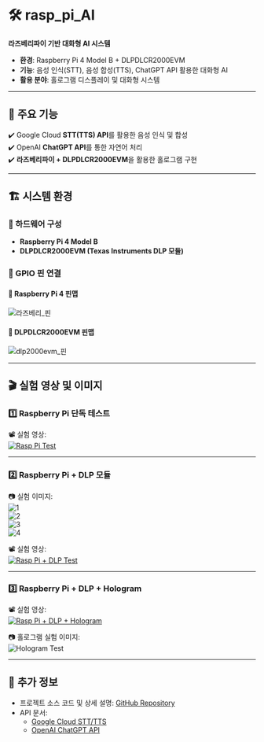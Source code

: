 # 🛠 rasp_pi_AI  
**라즈베리파이 기반 대화형 AI 시스템**  
- **환경**: Raspberry Pi 4 Model B + DLPDLCR2000EVM  
- **기능**: 음성 인식(STT), 음성 합성(TTS), ChatGPT API 활용한 대화형 AI  
- **활용 분야**: 홀로그램 디스플레이 및 대화형 시스템  

---

## 🚀 주요 기능  
✔️ Google Cloud **STT(TTS) API**를 활용한 음성 인식 및 합성  
✔️ OpenAI **ChatGPT API**를 통한 자연어 처리  
✔️ **라즈베리파이 + DLPDLCR2000EVM**을 활용한 홀로그램 구현  

---

## 🏗 시스템 환경  
### 📌 하드웨어 구성  
- **Raspberry Pi 4 Model B**  
- **DLPDLCR2000EVM (Texas Instruments DLP 모듈)**  

### 🔧 GPIO 핀 연결  
#### 📍 Raspberry Pi 4 핀맵  
![라즈베리_핀](https://github.com/HaruNine/rasp_pi_AI/assets/149753122/e9e713c9-e24b-4da6-9b6a-dfd4e3ff5f58)  

#### 📍 DLPDLCR2000EVM 핀맵  
![dlp2000evm_핀](https://github.com/HaruNine/rasp_pi_AI/assets/149753122/9c50be27-a5fc-4a43-9ae7-57a748303ab4)  

---

## 🎬 실험 영상 및 이미지  
### 1️⃣ **Raspberry Pi 단독 테스트**  
📽️ 실험 영상:  
[![Rasp Pi Test](https://github.com/HaruNine/rasp_pi_AI/assets/149753122/fb746d1b-2b61-4108-ae24-786534de0a3d)](https://github.com/HaruNine/rasp_pi_AI/assets/149753122/fb746d1b-2b61-4108-ae24-786534de0a3d)  

---

### 2️⃣ **Raspberry Pi + DLP 모듈**  
📷 실험 이미지:  
![1](https://github.com/HaruNine/rasp_pi_AI/assets/149753122/6ec88d21-bf06-4f34-b178-e98fe97e77f0)  
![2](https://github.com/HaruNine/rasp_pi_AI/assets/149753122/444d229b-2c89-453e-9a51-9f0d2dbe11dd)  
![3](https://github.com/HaruNine/rasp_pi_AI/assets/149753122/7367cc21-3ba1-419d-ab60-3d31cc50d78f)  
![4](https://github.com/HaruNine/rasp_pi_AI/assets/149753122/fd8c09b8-1b7c-4012-b361-afe66330851d)  

📽️ 실험 영상:  
[![Rasp Pi + DLP Test](https://github.com/HaruNine/rasp_pi_AI/assets/149753122/5007aac8-5123-473b-80ec-0acdd9723694)](https://github.com/HaruNine/rasp_pi_AI/assets/149753122/5007aac8-5123-473b-80ec-0acdd9723694)  

---

### 3️⃣ **Raspberry Pi + DLP + Hologram**  
📽️ 실험 영상:  
[![Rasp Pi + DLP + Hologram](https://github.com/HaruNine/rasp_pi_AI/assets/149753122/bc10930f-55fb-48b2-84b2-090c0deb7232)](https://github.com/HaruNine/rasp_pi_AI/assets/149753122/bc10930f-55fb-48b2-84b2-090c0deb7232)  

📷 홀로그램 실험 이미지:  
![Hologram Test](https://github.com/HaruNine/rasp_pi_AI/assets/149753122/1270b900-4c0b-4fc7-be55-e9f38de273c2)  

---

## 📌 추가 정보  
- 프로젝트 소스 코드 및 상세 설명: [GitHub Repository](https://github.com/HaruNine/rasp_pi_AI)  
- API 문서:  
  - [Google Cloud STT/TTS](https://cloud.google.com/speech-to-text)  
  - [OpenAI ChatGPT API](https://platform.openai.com/docs/)  
